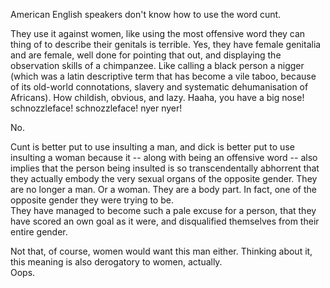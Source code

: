 American English speakers don't know how to use the word cunt.

They use it against women, like using the most offensive word they can thing of to describe their genitals is terrible.
Yes, they have female genitalia and are female, well done for pointing that out, and displaying the observation skills of a chimpanzee.
Like calling a black person a nigger (which was a latin descriptive term that has become a vile taboo, because of its old-world connotations,
slavery and systematic dehumanisation of Africans). How childish, obvious, and lazy. Haaha, you have a big nose! schnozzleface! schnozzleface! nyer nyer!

No.

Cunt is better put to use insulting a man, and dick is better put to use insulting a woman because it -- along with being an offensive word --
also implies that the person being insulted is so transcendentally abhorrent that they actually embody
the very sexual organs of the opposite gender. They are no longer a man. Or a woman. They are a body part.
In fact, one of the opposite gender they were trying to be.  
They have managed to become such a pale excuse for a person, that they have scored an own goal as it were,
and disqualified themselves from their entire gender.

Not that, of course, women would want this man either. Thinking about it, this meaning is also derogatory to women, actually.  
Oops.
